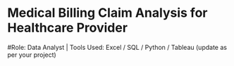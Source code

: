 # Medical Billing Claim Analysis for Healthcare Provider
#Role: Data Analyst | Tools Used: Excel / SQL / Python / Tableau (update as per your project)

